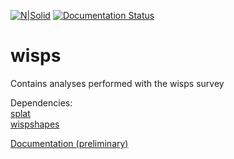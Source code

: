[![N|Solid](https://travis-ci.org/caganze/wisps.svg?branch=master)](https://travis-ci.org/caganze/wisps/)
[![Documentation Status](https://readthedocs.org/projects/wisps/badge/?version=latest)](https://wisps.readthedocs.io/en/latest/?badge=latest)
# wisps
Contains analyses performed with the wisps survey

Dependencies: <br/>
			[splat](https://github.com/aburgasser/splat) <br/>
			[wispshapes](https://github.com/caganze/shapes.git)

[Documentation (preliminary)](https://caganze.github.io/wisps/)